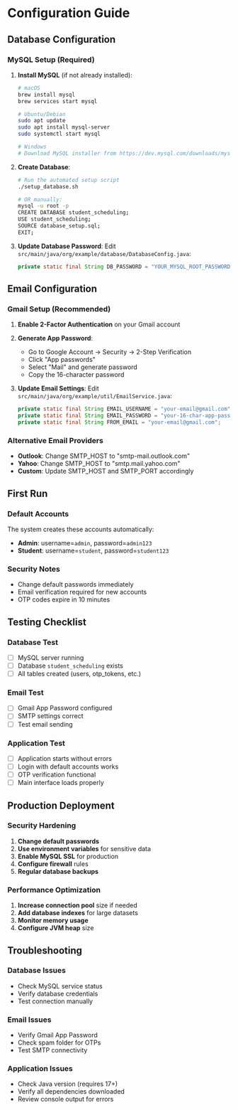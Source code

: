 # Configuration Guide

## Database Configuration

### MySQL Setup (Required)
1. **Install MySQL** (if not already installed):
   ```bash
   # macOS
   brew install mysql
   brew services start mysql
   
   # Ubuntu/Debian
   sudo apt update
   sudo apt install mysql-server
   sudo systemctl start mysql
   
   # Windows
   # Download MySQL installer from https://dev.mysql.com/downloads/mysql/
   ```

2. **Create Database**:
   ```bash
   # Run the automated setup script
   ./setup_database.sh
   
   # OR manually:
   mysql -u root -p
   CREATE DATABASE student_scheduling;
   USE student_scheduling;
   SOURCE database_setup.sql;
   EXIT;
   ```

3. **Update Database Password**:
   Edit `src/main/java/org/example/database/DatabaseConfig.java`:
   ```java
   private static final String DB_PASSWORD = "YOUR_MYSQL_ROOT_PASSWORD";
   ```

## Email Configuration

### Gmail Setup (Recommended)
1. **Enable 2-Factor Authentication** on your Gmail account
2. **Generate App Password**:
   - Go to Google Account → Security → 2-Step Verification
   - Click "App passwords"
   - Select "Mail" and generate password
   - Copy the 16-character password

3. **Update Email Settings**:
   Edit `src/main/java/org/example/util/EmailService.java`:
   ```java
   private static final String EMAIL_USERNAME = "your-email@gmail.com";
   private static final String EMAIL_PASSWORD = "your-16-char-app-password";
   private static final String FROM_EMAIL = "your-email@gmail.com";
   ```

### Alternative Email Providers
- **Outlook**: Change SMTP_HOST to "smtp-mail.outlook.com"
- **Yahoo**: Change SMTP_HOST to "smtp.mail.yahoo.com"
- **Custom**: Update SMTP_HOST and SMTP_PORT accordingly

## First Run

### Default Accounts
The system creates these accounts automatically:
- **Admin**: username=`admin`, password=`admin123`
- **Student**: username=`student`, password=`student123`

### Security Notes
- Change default passwords immediately
- Email verification required for new accounts
- OTP codes expire in 10 minutes

## Testing Checklist

### Database Test
- [ ] MySQL server running
- [ ] Database `student_scheduling` exists
- [ ] All tables created (users, otp_tokens, etc.)

### Email Test  
- [ ] Gmail App Password configured
- [ ] SMTP settings correct
- [ ] Test email sending

### Application Test
- [ ] Application starts without errors
- [ ] Login with default accounts works
- [ ] OTP verification functional
- [ ] Main interface loads properly

## Production Deployment

### Security Hardening
1. **Change default passwords**
2. **Use environment variables** for sensitive data
3. **Enable MySQL SSL** for production
4. **Configure firewall** rules
5. **Regular database backups**

### Performance Optimization
1. **Increase connection pool** size if needed
2. **Add database indexes** for large datasets
3. **Monitor memory usage**
4. **Configure JVM heap** size

## Troubleshooting

### Database Issues
- Check MySQL service status
- Verify database credentials
- Test connection manually

### Email Issues
- Verify Gmail App Password
- Check spam folder for OTPs
- Test SMTP connectivity

### Application Issues
- Check Java version (requires 17+)
- Verify all dependencies downloaded
- Review console output for errors
